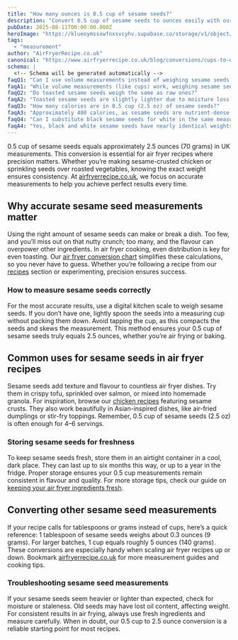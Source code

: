 ```yaml
---
title: "How many ounces is 0.5 cup of sesame seeds?"
description: "Convert 0.5 cup of sesame seeds to ounces easily with our air fryer-friendly guide. Perfect for precise cooking every time!"
pubDate: 2025-08-11T00:00:00.000Z
heroImage: "https://klueoymssxwfnxsvcyhv.supabase.co/storage/v1/object/public/Shmucket/how-many-ounces-is-0-5-cup-sesame-seeds.webp"
tags:
  - "measurement"
author: "AirFryerRecipe.co.uk"
canonical: "https://www.airfryerrecipe.co.uk/blog/conversions/cups-to-ounces/how-many-ounces-is-0-5-cup-sesame-seeds"
schema: |
  <!-- Schema will be generated automatically -->
faqQ1: "Can I use volume measurements instead of weighing sesame seeds for air frying?"
faqA1: "While volume measurements (like cups) work, weighing sesame seeds gives more accurate results in air frying. Since air fryers cook quickly and evenly, precise amounts ensure proper toasting and flavour distribution. For best results, use our 0.5 cup to 2.5 ounce conversion or a kitchen scale."
faqQ2: "Do toasted sesame seeds weigh the same as raw ones?"
faqA2: "Toasted sesame seeds are slightly lighter due to moisture loss during toasting, but the difference is minimal for home cooking. Our 0.5 cup (2.5 oz) measurement works for both raw and toasted seeds in air fryer recipes. For professional precision, reduce the weight by about 5% when using pre-toasted seeds."
faqQ3: "How many calories are in 0.5 cup (2.5 oz) of sesame seeds?"
faqA3: "Approximately 400 calories, as sesame seeds are nutrient-dense. This amount provides healthy fats, protein, and minerals. When air frying, remember that a little goes a long way for both flavour and nutrition. Check our recipe section for balanced ways to incorporate sesame seeds."
faqQ4: "Can I substitute black sesame seeds for white in the same measurement?"
faqA4: "Yes, black and white sesame seeds have nearly identical weights and can be swapped 1:1 in recipes. The main difference is visual appeal and a slightly stronger flavour in black seeds. For air frying, follow the same 0.5 cup to 2.5 ounce conversion regardless of seed colour."
---
```

<p>0.5 cup of sesame seeds equals approximately 2.5 ounces (70 grams) in UK measurements. This conversion is essential for air fryer recipes where precision matters. Whether you’re making sesame-crusted chicken or sprinkling seeds over roasted vegetables, knowing the exact weight ensures consistency. At <a href=https://www.airfryerrecipe.co.uk>airfryerrecipe.co.uk</a>, we focus on accurate measurements to help you achieve perfect results every time.</p>  

<h2>Why accurate sesame seed measurements matter</h2>  
<p>Using the right amount of sesame seeds can make or break a dish. Too few, and you’ll miss out on that nutty crunch; too many, and the flavour can overpower other ingredients. In air fryer cooking, even distribution is key for even toasting. Our <a href=https://www.airfryerrecipe.co.uk/air-fryer-conversion-chart>air fryer conversion chart</a> simplifies these calculations, so you never have to guess. Whether you’re following a recipe from our <a href=https://www.airfryerrecipe.co.uk/recipes>recipes</a> section or experimenting, precision ensures success.</p>  

<h3>How to measure sesame seeds correctly</h3>  
<p>For the most accurate results, use a digital kitchen scale to weigh sesame seeds. If you don’t have one, lightly spoon the seeds into a measuring cup without packing them down. Avoid tapping the cup, as this compacts the seeds and skews the measurement. This method ensures your 0.5 cup of sesame seeds truly equals 2.5 ounces, whether you’re air frying or baking.</p>  

<h2>Common uses for sesame seeds in air fryer recipes</h2>  
<p>Sesame seeds add texture and flavour to countless air fryer dishes. Try them in crispy tofu, sprinkled over salmon, or mixed into homemade granola. For inspiration, browse our <a href=https://www.airfryerrecipe.co.uk/recipe-category/chicken>chicken recipes</a> featuring sesame crusts. They also work beautifully in Asian-inspired dishes, like air-fried dumplings or stir-fry toppings. Remember, 0.5 cup of sesame seeds (2.5 oz) is often enough for 4–6 servings.</p>  

<h3>Storing sesame seeds for freshness</h3>  
<p>To keep sesame seeds fresh, store them in an airtight container in a cool, dark place. They can last up to six months this way, or up to a year in the fridge. Proper storage ensures your 0.5 cup measurements remain consistent in flavour and quality. For more storage tips, check our guide on <a href=https://www.airfryerrecipe.co.uk/air-fryer-cleaner>keeping your air fryer ingredients fresh</a>.</p>  

<h2>Converting other sesame seed measurements</h2>  
<p>If your recipe calls for tablespoons or grams instead of cups, here’s a quick reference: 1 tablespoon of sesame seeds weighs about 0.3 ounces (9 grams). For larger batches, 1 cup equals roughly 5 ounces (140 grams). These conversions are especially handy when scaling air fryer recipes up or down. Bookmark <a href=https://www.airfryerrecipe.co.uk>airfryerrecipe.co.uk</a> for more measurement guides and cooking tips.</p>  

<h3>Troubleshooting sesame seed measurements</h3>  
<p>If your sesame seeds seem heavier or lighter than expected, check for moisture or staleness. Old seeds may have lost oil content, affecting weight. For consistent results in air frying, always use fresh ingredients and measure carefully. When in doubt, our 0.5 cup to 2.5 ounce conversion is a reliable starting point for most recipes.</p>
